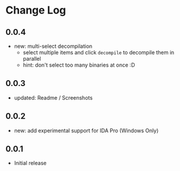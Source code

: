 # Change Log

## 0.0.4
- new: multi-select decompilation
  - select multiple items and click `decompile` to decompile them in parallel
  - hint: don't select too many binaries at once :D

## 0.0.3
- updated: Readme / Screenshots

## 0.0.2
- new: add experimental support for IDA Pro (Windows Only)

## 0.0.1
- Initial release
